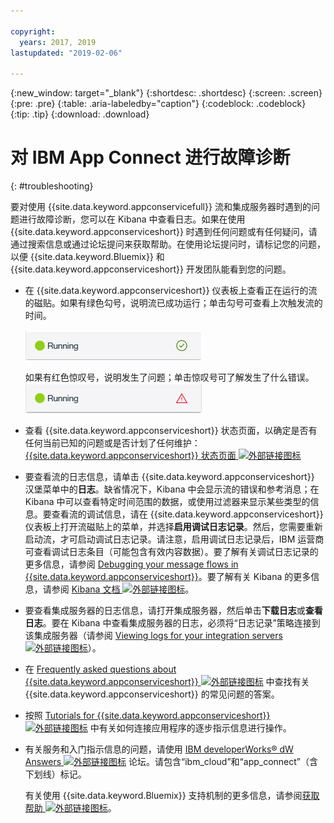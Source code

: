 ```yaml
---

copyright:
  years: 2017, 2019
lastupdated: "2019-02-06"

---
```


{:new_window: target="_blank"}
{:shortdesc: .shortdesc}
{:screen: .screen}
{:pre: .pre}
{:table: .aria-labeledby="caption"}
{:codeblock: .codeblock}
{:tip: .tip} 
{:download: .download}


# 对 IBM App Connect 进行故障诊断
{: #troubleshooting}

要对使用 {{site.data.keyword.appconservicefull}} 流和集成服务器时遇到的问题进行故障诊断，您可以在 Kibana 中查看日志。如果在使用 {{site.data.keyword.appconserviceshort}} 时遇到任何问题或有任何疑问，请通过搜索信息或通过论坛提问来获取帮助。在使用论坛提问时，请标记您的问题，以便 {{site.data.keyword.Bluemix}} 和 {{site.data.keyword.appconserviceshort}} 开发团队能看到您的问题。

-   在 {{site.data.keyword.appconserviceshort}} 仪表板上查看正在运行的流的磁贴。如果有绿色勾号，说明流已成功运行；单击勾号可查看上次触发流的时间。

    ![显示流已成功运行的屏幕快照](/images/SuccessfulFlow.jpg)

    如果有红色惊叹号，说明发生了问题；单击惊叹号可了解发生了什么错误。
![显示流有问题的屏幕快照](/images/ErroredFlow.jpg)

-   查看 {{site.data.keyword.appconserviceshort}} 状态页面，以确定是否有任何当前已知的问题或是否计划了任何维护：[{{site.data.keyword.appconserviceshort}} 状态页面 ![外部链接图标](../../icons/launch-glyph.svg "外部链接图标")](https://developer.ibm.com/integration/docs/app-connect/app-connect-status/)
-   要查看流的日志信息，请单击 {{site.data.keyword.appconserviceshort}} 汉堡菜单中的**日志**。缺省情况下，Kibana 中会显示流的错误和参考消息；在 Kibana 中可以查看特定时间范围的数据，或使用过滤器来显示某些类型的信息。要查看流的调试信息，请在 {{site.data.keyword.appconserviceshort}} 仪表板上打开流磁贴上的菜单，并选择**启用调试日志记录**。然后，您需要重新启动流，才可启动调试日志记录。请注意，启用调试日志记录后，IBM 运营商可查看调试日志条目（可能包含有效内容数据）。要了解有关调试日志记录的更多信息，请参阅 [Debugging your message flows in {{site.data.keyword.appconserviceshort}}](https://developer.ibm.com/integration/docs/app-connect/tutorials-for-ibm-app-connect/debugging-message-flows-ibm-app-connect/)。要了解有关 Kibana 的更多信息，请参阅 [Kibana 文档 ![外部链接图标](../../icons/launch-glyph.svg "外部链接图标")](https://www.elastic.co/guide/en/kibana/4.0/discover.html)。
-   要查看集成服务器的日志信息，请打开集成服务器，然后单击**下载日志**或**查看日志**。要在 Kibana 中查看集成服务器的日志，必须将“日志记录”策略连接到该集成服务器（请参阅 [Viewing logs for your integration servers ![外部链接图标](../../icons/launch-glyph.svg "外部链接图标")](https://developer.ibm.com/integration/docs/app-connect/tutorials-for-ibm-app-connect/running-your-ibm-integration-bus-solutions-in-ibm-app-connect-enterprise-beta-plan/viewing-logs-for-your-integration-servers-in-app-connect-enterprise-beta)）。
-   在 [Frequently asked questions about {{site.data.keyword.appconserviceshort}} ![外部链接图标](../../icons/launch-glyph.svg "外部链接图标")](https://developer.ibm.com/integration/docs/app-connect/faq/) 中查找有关 {{site.data.keyword.appconserviceshort}} 的常见问题的答案。
-   按照 [Tutorials for {{site.data.keyword.appconserviceshort}} ![外部链接图标](../../icons/launch-glyph.svg "外部链接图标")](https://developer.ibm.com/integration/docs/app-connect/tutorials-for-ibm-app-connect/) 中有关如何连接应用程序的逐步指示信息进行操作。
-   有关服务和入门指示信息的问题，请使用 [IBM developerWorks&reg; dW Answers ![外部链接图标](../../icons/launch-glyph.svg "外部链接图标")](https://developer.ibm.com/answers/topics/app_connect/?smartspace=bluemix) 论坛。请包含“ibm_cloud”和“app_connect”（含下划线）标记。

    有关使用 {{site.data.keyword.Bluemix}} 支持机制的更多信息，请参阅[获取帮助 ![外部链接图标](../../icons/launch-glyph.svg "外部链接图标")](https://console.ng.bluemix.net/docs/support/index.html#getting-help)。


